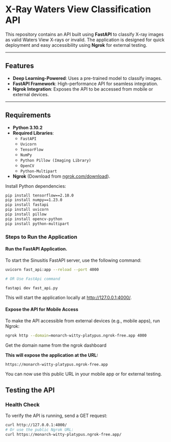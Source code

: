 # X-Ray Waters View Classification API

This repository contains an API built using **FastAPI** to classify X-ray images as valid Waters View X-rays or invalid. The application is designed for quick deployment and easy accessibility using **Ngrok** for external testing.

---

## Features

- **Deep Learning-Powered**: Uses a pre-trained model to classify images.
- **FastAPI Framework**: High-performance API for seamless integration.
- **Ngrok Integration**: Exposes the API to be accessed from mobile or external devices.

---

## Requirements

- **Python 3.10.2**
- **Required Libraries**: 
  - `FastAPI`
  - `Uvicorn`
  - `TensorFlow`
  - `NumPy`
  - `Python Pillow (Imaging Library)`
  - `OpenCV`
  - `Python-Multipart`
- **Ngrok** (Download from [ngrok.com/download](https://ngrok.com/download)).

Install Python dependencies:
```bash
pip install tensorflow==2.10.0
pip install numpy==1.23.0
pip install fastapi
pip install uvicorn
pip install pillow
pip install opencv-python
pip install python-multipart
```
### Steps to Run the Application
#### Run the FastAPI Application.

To start the Sinusitis FastAPI server, use the following command:
```bash
uvicorn fast_api:app --reload --port 4000

# OR Use FastApi command

fastapi dev fast_api.py
```
This will start the application locally at http://127.0.0.1:4000/.

#### Expose the API for Mobile Access
To make the API accessible from external devices (e.g., mobile apps), run Ngrok:
```bash
ngrok http --domain=monarch-witty-platypus.ngrok-free.app 4000
```
Get the domain name from the ngrok dashboard

**This will expose the application at the URL:**
```bash
https://monarch-witty-platypus.ngrok-free.app
```
You can now use this public URL in your mobile app or for external testing.

## Testing the API
### Health Check
To verify the API is running, send a GET request:
```bash
curl http://127.0.0.1:4000/
# Or use the public Ngrok URL:
curl https://monarch-witty-platypus.ngrok-free.app/
```
